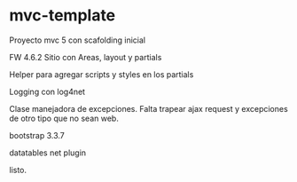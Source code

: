 # mvc-template
Proyecto mvc 5 con scafolding inicial

FW 4.6.2
Sitio con Areas, layout y partials

Helper para agregar scripts y styles en los partials

Logging con log4net

Clase manejadora de excepciones. Falta trapear ajax request y excepciones de otro tipo que no sean web.

bootstrap 3.3.7

datatables net plugin

listo.
